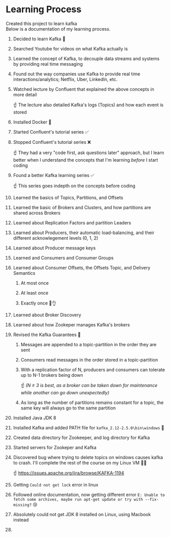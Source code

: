 # Learning Process

Created this project to learn kafka<br>
Below is a documentation of my learning process.

1. Decided to learn Kafka 🥳

2. Searched Youtube for videos on what Kafka actually is

2. Learned the concept of Kafka, to decouple data streams and systems by providing real time messaging

3. Found out the way companies use Kafka to provide real time interactions/analytics; Netflix, Uber, LinkedIn, etc.

4. Watched lecture by Confluent that explained the above concepts in more detail

   ☝ The lecture also detailed Kafka's logs (Topics) and how each event is stored

5. Installed Docker 🐳

6. Started Confluent's tutorial series ✅

7. Stopped Confluent's tutorial series ❌ 
	
   ☝ They had a very "code first, ask questions later" approach, but I learn better when I understand the concepts that I'm learning _before_ I start coding

8. Found a better Kafka learning series ✅

    ☝ This series goes indepth on the concepts before coding

9. Learned the basics of Topics, Partitions, and Offsets

10. Learned the basic of Brokers and Clusters, and how partitions are shared across Brokers

11. Learned about Replication Factors and partition Leaders

12. Learned about Producers, their automatic load-balancing, and their different acknowlegement levels (0, 1, 2)

13. Learned about Producer message keys

15. Learned and Consumers and Consumer Groups

16. Learned about Consumer Offsets, the Offsets Topic, and Delivery Semantics

    1. At most once
    
    2. At least once
    
    3. Exactly once 🤩👌

17. Learned about Broker Discovery

18. Learned about how Zookeper manages Kafka's brokers

19. Revised the Kafka Guarantees 📜

    1. Messages are appended to a topic-partition in the order they are sent

    2. Consumers read messages in the order stored in a topic-partition

    3. With a replication factor of N, producers and consumers can tolerate up to N-1 brokers being down

        ☝ _(N ≥ 3 is best, as a broker can be taken down for maintenance while another can go down unexpectedly)_

    4. As long as the number of partitions remains constant for a topic, the same key will always go to the same partition

20. Installed Java JDK 8

21. Installed Kafka and added PATH file for `kafka_2.12-2.5.0\bin\windows` 🎉

22. Created data directory for Zookeeper, and log directory for Kafka

23. Started servers for Zookeper and Kafka

24. Discovered bug where trying to delete topics on windows causes kafka to crash. I'll complete the rest of the course on my Linux VM 🤷‍♂️

    ☝ https://issues.apache.org/jira/browse/KAFKA-1194

25. Getting `Could not get lock` error in linux

26. Followed online documentation, now getting different error `E: Unable to fetch some archives, maybe run apt-get update or try with --fix-missing?` 😢

27. Absolutely could not get JDK 8 installed on Linux, using Macbook instead

28.
